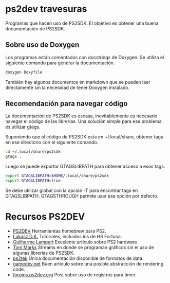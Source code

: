# ps2dev travesuras

Programas que hacen uso de PS2SDK. El objetivo es obtener una buena
documentación de PS2SDK.

## Sobre uso de Doxygen

Los programas están comentados con docstrings de Doxygen. Se utiliza
el siguiente comando para generar la documentación.

```bash
doxygen Doxyfile
```

También hay algunos documentos en markdown que se pueden leer
directamente sin la necesidad de tener Doxygen instalado.

## Recomendación para navegar código

La documentación de PS2SDK es escasa, inevitablemente es necesario
navegar el código de las librerías. Una solución simple para ese
problema es utilizar gtags.

Suponiendo que el código de PS2SDK esta en ~/.local/share, obtener
tags en ese directorio con el siguiente comando.

```bash
cd ~/.local/share/ps2sdk 
gtags .
```
Luego se puede exportar GTAGSLIBPATH para obtener acceso a esos tags.

```bash
export GTAGSLIBPATH=$HOME/.local/share/ps2sdk
export GTAGSLIBPATH=true 
```
Se debe utilizar global con la opción -T para encontrar tags en
GTAGSLIBPATH. GTAGSTHROUGH permite usar esa opción por defecto. 

# Recursos PS2DEV

* [PS2DEV](https://github.com/ps2dev) Herramientas homebrew para PS2.
* [Lukasz D.K.](https://github.com/lukaszdk) Tutoriales, incluidos los de HS Fortuna.
* [Guilherme Lampert](https://github.com/glampert) Excelente artículo sobre PS2 hardware.
* [Tom Marks](https://github.com/phy1um/ps2-homebrew-livestreams) Streams en donde se programan gráficos sin el uso de algunas librerías de PS2SDK.
* [ps2tek](https://psi-rockin.github.io/ps2tek/#gs) Única documentación disponible de formatos de data.
* [gamedev.net](https://gamedev.net/reference/articles/article2027.asp) Buen articulo sobre una posible abstracción de rendering code.
* [forums.ps2dev.org](https://forums.ps2dev.org/viewtopic.php?t=2842&highlight=clock+tick) Post sobre uso de registros para timer.
